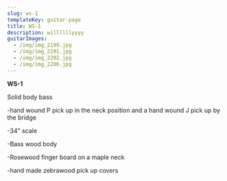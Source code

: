 ```yaml
---
slug: ws-1
templateKey: guitar-page
title: WS-1
description: willllllyyyy
guitarImages:
  - /img/img_2199.jpg
  - /img/img_2201.jpg
  - /img/img_2202.jpg
  - /img/img_2206.jpg
---
```

**WS-1**

Solid body bass

\-hand wound P pick up in the neck position and a hand wound J pick up by the bridge

\-34" scale

\-Bass wood body

\-Rosewood finger board on a maple neck

\-hand made zebrawood pick up covers
